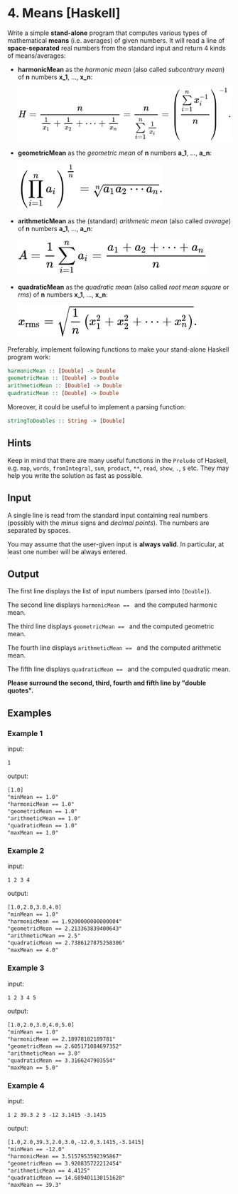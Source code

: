 # 4. Means [Haskell]

Write a simple **stand-alone** program that computes various types of mathematical **means** (i.e. averages) of given numbers.
It will read a line of **space-separated** real numbers from the standard input and return 4 kinds of means/averages:

* **harmonicMean** as the *harmonic mean* (also called *subcontrary mean*) of **n** numbers **x_1**, ..., **x_n**:

    ![harmonic mean](harmonicMean.svg)
    
* **geometricMean** as the *geometric mean* of **n** numbers **a_1**, ..., **a_n**:

    ![geometric mean](geometricMean.svg)
    
* **arithmeticMean** as the (standard) *arithmetic mean* (also called *average*) of **n** numbers **a_1**, ..., **a_n**:

    ![arithmetic mean](arithmeticMean.svg)
    
* **quadraticMean** as the *quadratic mean* (also called *root mean square* or *rms*) of **n** numbers **x_1**, ..., **x_n**:

    ![quadratic mean](quadraticMean.svg)
    
Preferably, implement following functions to make your stand-alone Haskell program work:

```haskell
harmonicMean :: [Double] -> Double
geometricMean :: [Double] -> Double
arithmeticMean :: [Double] -> Double
quadraticMean :: [Double] -> Double
```

Moreover, it could be useful to implement a parsing function:

```haskell
stringToDoubles :: String -> [Double]
```

## Hints
Keep in mind that there are many useful functions in the `Prelude` of Haskell,
e.g. `map`, `words`, `fromIntegral`, `sum`, `product`, `**`, `read`, `show`, `.`, `$` etc.
They may help you write the solution as fast as possible.

## Input
A single line is read from the standard input containing real numbers (possibly with the *minus* signs and *decimal points*).
The numbers are separated by spaces.

You may assume that the user-given input is **always valid**.
In particular, at least one number will be always entered.

## Output
The first line displays the list of input numbers (parsed into `[Double]`).

The second line displays `harmonicMean == ` and the computed harmonic mean.

The third line displays `geometricMean == ` and the computed geometric mean.

The fourth line displays `arithmeticMean == ` and the computed arithmetic mean.

The fifth line displays `quadraticMean == ` and the computed quadratic mean.

**Please surround the second, third, fourth and fifth line by "double quotes".**

## Examples

### Example 1
input:
```
1
```
output:
```
[1.0]
"minMean == 1.0"
"harmonicMean == 1.0"
"geometricMean == 1.0"
"arithmeticMean == 1.0"
"quadraticMean == 1.0"
"maxMean == 1.0"
```

### Example 2
input:
```
1 2 3 4
```
output:
```
[1.0,2.0,3.0,4.0]
"minMean == 1.0"
"harmonicMean == 1.9200000000000004"
"geometricMean == 2.213363839400643"
"arithmeticMean == 2.5"
"quadraticMean == 2.7386127875258306"
"maxMean == 4.0"
```

### Example 3
input:
```
1 2 3 4 5
```
output:
```
[1.0,2.0,3.0,4.0,5.0]
"minMean == 1.0"
"harmonicMean == 2.18978102189781"
"geometricMean == 2.605171084697352"
"arithmeticMean == 3.0"
"quadraticMean == 3.3166247903554"
"maxMean == 5.0"
```

### Example 4
input:
```
1 2 39.3 2 3 -12 3.1415 -3.1415
```
output:
```
[1.0,2.0,39.3,2.0,3.0,-12.0,3.1415,-3.1415]
"minMean == -12.0"
"harmonicMean == 3.5157953592395867"
"geometricMean == 3.920835722212454"
"arithmeticMean == 4.4125"
"quadraticMean == 14.689401130151628"
"maxMean == 39.3"
```
